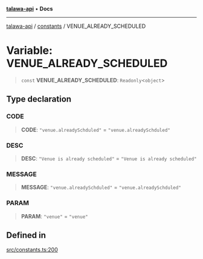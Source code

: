 [**talawa-api**](../../README.md) • **Docs**

***

[talawa-api](../../modules.md) / [constants](../README.md) / VENUE\_ALREADY\_SCHEDULED

# Variable: VENUE\_ALREADY\_SCHEDULED

> `const` **VENUE\_ALREADY\_SCHEDULED**: `Readonly`\<`object`\>

## Type declaration

### CODE

> **CODE**: `"venue.alreadySchduled"` = `"venue.alreadySchduled"`

### DESC

> **DESC**: `"Venue is already scheduled"` = `"Venue is already scheduled"`

### MESSAGE

> **MESSAGE**: `"venue.alreadySchduled"` = `"venue.alreadySchduled"`

### PARAM

> **PARAM**: `"venue"` = `"venue"`

## Defined in

[src/constants.ts:200](https://github.com/PalisadoesFoundation/talawa-api/blob/6712e9940a5702665afc506fa9f6e9d7e1dc7991/src/constants.ts#L200)
